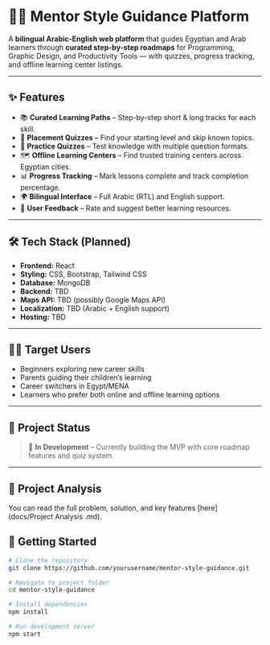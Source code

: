 # 🧑‍🏫 Mentor Style Guidance Platform

A **bilingual Arabic-English web platform** that guides Egyptian and Arab learners through **curated step-by-step roadmaps** for Programming, Graphic Design, and Productivity Tools — with quizzes, progress tracking, and offline learning center listings.  

---

## ✨ Features

- 📚 **Curated Learning Paths** – Step-by-step short & long tracks for each skill.
- 📝 **Placement Quizzes** – Find your starting level and skip known topics.
- 🎯 **Practice Quizzes** – Test knowledge with multiple question formats.
- 🗺 **Offline Learning Centers** – Find trusted training centers across Egyptian cities.
- 📊 **Progress Tracking** – Mark lessons complete and track completion percentage.
- 🌍 **Bilingual Interface** – Full Arabic (RTL) and English support.
- 💬 **User Feedback** – Rate and suggest better learning resources.

---

## 🛠 Tech Stack (Planned)

- **Frontend:** React  
- **Styling:** CSS, Bootstrap, Tailwind CSS  
- **Database:** MongoDB  
- **Backend:** TBD  
- **Maps API:** TBD (possibly Google Maps API)  
- **Localization:** TBD (Arabic + English support)  
- **Hosting:** TBD  

---

## 🧑‍💻 Target Users

- Beginners exploring new career skills
- Parents guiding their children’s learning
- Career switchers in Egypt/MENA
- Learners who prefer both online and offline learning options

---

## 📌 Project Status

> 🚧 **In Development** – Currently building the MVP with core roadmap features and quiz system.  


---
## 📄 Project Analysis
You can read the full problem, solution, and key features [here](docs/Project Analysis .md).

## 🚀 Getting Started

```bash
# Clone the repository
git clone https://github.com/yourusername/mentor-style-guidance.git

# Navigate to project folder
cd mentor-style-guidance

# Install dependencies
npm install

# Run development server
npm start
